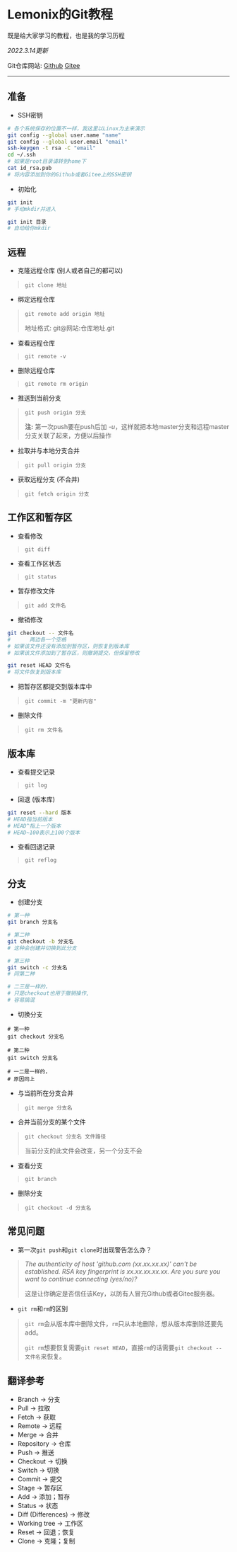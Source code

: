 # Lemonix的Git教程
既是给大家学习的教程，也是我的学习历程

_2022.3.14更新_

Git仓库网站: [Github](github.com)  [Gitee](gitee.com)

---


## 准备

- SSH密钥
```bash
# 各个系统保存的位置不一样，我这里以Linux为主来演示
git config --global user.name "name"
git config --global user.email "email"
ssh-keygen -t rsa -C "email"
cd ~/.ssh
# 如果是root目录请转到home下
cat id_rsa.pub
# 将内容添加到你的Github或者Gitee上的SSH密钥
```

- 初始化
```bash
git init
# 手动mkdir并进入

git init 目录
# 自动给你mkdir
```


## 远程

- 克隆远程仓库 (别人或者自己的都可以)
> `git clone 地址`

- 绑定远程仓库
> `git remote add origin 地址`
>
> 地址格式: git@网站:仓库地址.git

- 查看远程仓库
> `git remote -v`

- 删除远程仓库
> `git remote rm origin`

- 推送到当前分支
> `git push origin 分支`
>
> **注:** 第一次push要在push后加 *-u*，这样就把本地master分支和远程master分支关联了起来，方便以后操作

- 拉取并与本地分支合并
> `git pull origin 分支`

- 获取远程分支 (不合并)
> `git fetch origin 分支`


## 工作区和暂存区

- 查看修改
> `git diff`

- 查看工作区状态
> `git status`

- 暂存修改文件
> `git add 文件名`

- 撤销修改
```bash
git checkout -- 文件名
#      两边各一个空格
# 如果该文件还没有添加到暂存区，则恢复到版本库
# 如果该文件添加到了暂存区，则撤销提交，但保留修改

git reset HEAD 文件名
# 将文件恢复到版本库
```

- 把暂存区都提交到版本库中
> `git commit -m "更新内容"`

- 删除文件
> `git rm 文件名`


## 版本库

- 查看提交记录
> `git log`

- 回退 (版本库)
```bash
git reset --hard 版本
# HEAD指当前版本
# HEAD^指上一个版本
# HEAD~100表示上100个版本
```
- 查看回退记录
> `git reflog`


## 分支

- 创建分支
```bash
# 第一种
git branch 分支名

# 第二种
git checkout -b 分支名
# 这种会创建并切换到此分支

# 第三种
git switch -c 分支名
# 同第二种

# 二三是一样的，
# 只是checkout也用于撤销操作,
# 容易搞混
```

- 切换分支
```
# 第一种
git checkout 分支名

# 第二种
git switch 分支名

# 一二是一样的，
# 原因同上
```

- 与当前所在分支合并
> `git merge 分支名`

- 合并当前分支的某个文件
> `git checkout 分支名 文件路径`
>
> 当前分支的此文件会改变，另一个分支不会

- 查看分支
> `git branch`

- 删除分支
> `git checkout -d 分支名`

## 常见问题

- 第一次`git push`和`git clone`时出现警告怎么办？
> *The authenticity of host 'github.com (xx.xx.xx.xx)' can't be established.
RSA key fingerprint is xx.xx.xx.xx.xx.
Are you sure you want to continue connecting (yes/no)?*
>
> 这是让你确定是否信任该Key，以防有人冒充Github或者Gitee服务器。

- `git rm`和`rm`的区别
> `git rm`会从版本库中删除文件，`rm`只从本地删除，想从版本库删除还要先add。
>
> `git rm`想要恢复需要`git reset HEAD`，直接`rm`的话需要`git checkout -- 文件名`来恢复。

## 翻译参考
- Branch -> 分支
- Pull -> 拉取
- Fetch -> 获取
- Remote -> 远程
- Merge -> 合并
- Repository -> 仓库
- Push -> 推送
- Checkout -> 切换
- Switch -> 切换
- Commit -> 提交
- Stage -> 暂存区
- Add -> 添加；暂存
- Status -> 状态
- Diff (Differences) -> 修改
- Working tree -> 工作区
- Reset -> 回退；恢复
- Clone -> 克隆；复制

